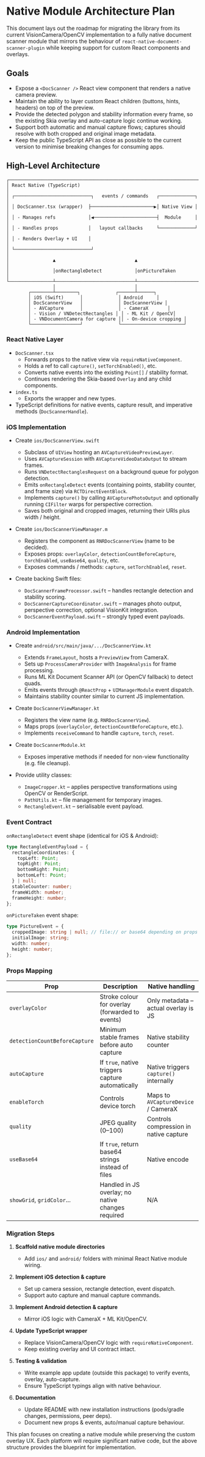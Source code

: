 # Native Module Architecture Plan

This document lays out the roadmap for migrating the library from its current
VisionCamera/OpenCV implementation to a fully native document scanner module
that mirrors the behaviour of `react-native-document-scanner-plugin` while
keeping support for custom React components and overlays.

## Goals

- Expose a `<DocScanner />` React view component that renders a native camera
  preview.
- Maintain the ability to layer custom React children (buttons, hints, headers)
  on top of the preview.
- Provide the detected polygon and stability information every frame, so the
  existing Skia overlay and auto-capture logic continue working.
- Support both automatic and manual capture flows; captures should resolve with
  both cropped and original image metadata.
- Keep the public TypeScript API as close as possible to the current version to
  minimise breaking changes for consuming apps.

## High-Level Architecture

```
┌──────────────────────────────────────────────────────────────────────┐
│ React Native (TypeScript)                                            │
│ ┌────────────────────────────┐   events / commands   ┌─────────────┐ │
│ │ DocScanner.tsx (wrapper)  ├───────────────────────▶│ Native View │ │
│ │ - Manages refs            │◀───────────────────────┤  Module     │ │
│ │ - Handles props           │   layout callbacks     └─────────────┘ │
│ │ - Renders Overlay + UI    │                                        │
│ └────────────────────────────┘                                        │
│                ▲                             ▲                       │
│                │onRectangleDetect            │onPictureTaken         │
└────────────────┴─────────────────────────────┴───────────────────────┘
                 │                             │
        ┌────────┴────────┐             ┌──────┴──────┐
        │ iOS (Swift)      │             │ Android     │
        │ DocScannerView   │             │ DocScannerView │
        │ - AVCapture      │             │ - CameraX       │
        │ - Vision / VNDetectRectangles │ │ - ML Kit / OpenCV│
        │ - VNDocumentCamera for capture ││ - On-device cropping │
        └──────────────────┘             └───────────────────────┘
```

### React Native Layer

- `DocScanner.tsx`
  - Forwards props to the native view via `requireNativeComponent`.
  - Holds a ref to call `capture()`, `setTorchEnabled()`, etc.
  - Converts native events into the existing `Point[]` / stability format.
  - Continues rendering the Skia-based `Overlay` and any child components.
- `index.ts`
  - Exports the wrapper and new types.
- TypeScript definitions for native events, capture result, and imperative
  methods (`DocScannerHandle`).

### iOS Implementation

- Create `ios/DocScannerView.swift`
  - Subclass of `UIView` hosting an `AVCaptureVideoPreviewLayer`.
  - Uses `AVCaptureSession` with `AVCaptureVideoDataOutput` to stream frames.
  - Runs `VNDetectRectanglesRequest` on a background queue for polygon
    detection.
  - Emits `onRectangleDetect` events (containing points, stability counter, and
    frame size) via `RCTDirectEventBlock`.
  - Implements `capture()` by calling `AVCapturePhotoOutput` and optionally
    running `CIFilter` warps for perspective correction.
  - Saves both original and cropped images, returning their URIs plus width /
    height.

- Create `ios/DocScannerViewManager.m`
  - Registers the component as `RNRDocScannerView` (name to be decided).
  - Exposes props: `overlayColor`, `detectionCountBeforeCapture`, `torchEnabled`,
    `useBase64`, `quality`, etc.
  - Exposes commands / methods: `capture`, `setTorchEnabled`, `reset`.

- Create backing Swift files:
  - `DocScannerFrameProcessor.swift` – handles rectangle detection and stability
    scoring.
  - `DocScannerCaptureCoordinator.swift` – manages photo output, perspective
    correction, optional VisionKit integration.
  - `DocScannerEventPayload.swift` – strongly typed event payloads.

### Android Implementation

- Create `android/src/main/java/.../DocScannerView.kt`
  - Extends `FrameLayout`, hosts a `PreviewView` from CameraX.
  - Sets up `ProcessCameraProvider` with `ImageAnalysis` for frame processing.
  - Runs ML Kit Document Scanner API (or OpenCV fallback) to detect quads.
  - Emits events through `@ReactProp` + `UIManagerModule` event dispatch.
  - Maintains stability counter similar to current JS implementation.

- Create `DocScannerViewManager.kt`
  - Registers the view name (e.g. `RNRDocScannerView`).
  - Maps props (`overlayColor`, `detectionCountBeforeCapture`, etc.).
  - Implements `receiveCommand` to handle `capture`, `torch`, `reset`.

- Create `DocScannerModule.kt`
  - Exposes imperative methods if needed for non-view functionality (e.g. file
    cleanup).

- Provide utility classes:
  - `ImageCropper.kt` – applies perspective transformations using OpenCV or
    RenderScript.
  - `PathUtils.kt` – file management for temporary images.
  - `RectangleEvent.kt` – serialisable event payload.

### Event Contract

`onRectangleDetect` event shape (identical for iOS & Android):

```ts
type RectangleEventPayload = {
  rectangleCoordinates: {
    topLeft: Point;
    topRight: Point;
    bottomRight: Point;
    bottomLeft: Point;
  } | null;
  stableCounter: number;
  frameWidth: number;
  frameHeight: number;
};
```

`onPictureTaken` event shape:

```ts
type PictureEvent = {
  croppedImage: string | null; // file:// or base64 depending on props
  initialImage: string;
  width: number;
  height: number;
};
```

### Props Mapping

| Prop                          | Description                                         | Native handling                       |
|-------------------------------|-----------------------------------------------------|---------------------------------------|
| `overlayColor`               | Stroke colour for overlay (forwarded to events)     | Only metadata – actual overlay is JS  |
| `detectionCountBeforeCapture`| Minimum stable frames before auto capture           | Native stability counter              |
| `autoCapture`                | If `true`, native triggers capture automatically    | Native triggers `capture()` internally|
| `enableTorch`                | Controls device torch                               | Maps to `AVCaptureDevice` / CameraX   |
| `quality`                    | JPEG quality (0–100)                                | Controls compression in native capture|
| `useBase64`                  | If `true`, return base64 strings instead of files   | Native encode                          |
| `showGrid`, `gridColor`...   | Handled in JS overlay; no native changes required   | N/A                                   |

### Migration Steps

1. **Scaffold native module directories**
   - Add `ios/` and `android/` folders with minimal React Native module wiring.

2. **Implement iOS detection & capture**
   - Set up camera session, rectangle detection, event dispatch.
   - Support auto capture and manual capture commands.

3. **Implement Android detection & capture**
   - Mirror iOS logic with CameraX + ML Kit/OpenCV.

4. **Update TypeScript wrapper**
   - Replace VisionCamera/OpenCV logic with `requireNativeComponent`.
   - Keep existing overlay and UI contract intact.

5. **Testing & validation**
   - Write example app update (outside this package) to verify events, overlay,
    auto-capture.
   - Ensure TypeScript typings align with native behaviour.

6. **Documentation**
   - Update README with new installation instructions (pods/gradle changes,
    permissions, peer deps).
   - Document new props & events, auto/manual capture behaviour.

This plan focuses on creating a native module while preserving the custom
overlay UX. Each platform will require significant native code, but the above
structure provides the blueprint for implementation.

